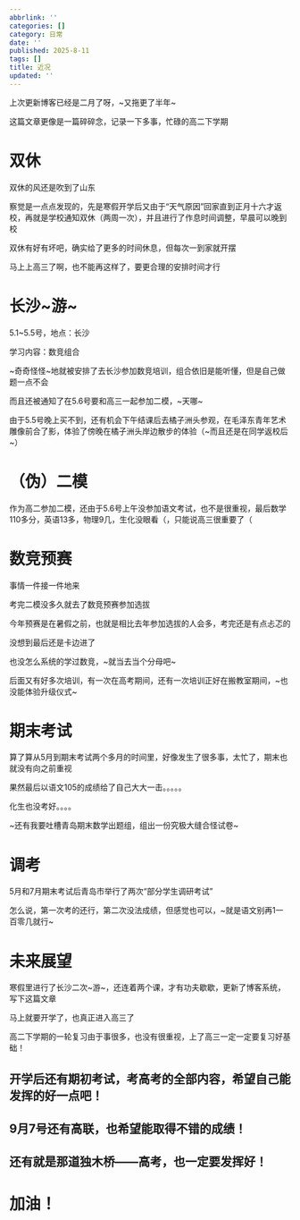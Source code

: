 ```yaml
---
abbrlink: ''
categories: []
category: 日常
date: ''
published: 2025-8-11
tags: []
title: 近况
updated: ''
---
```

上次更新博客已经是二月了呀，~又拖更了半年~

这篇文章更像是一篇碎碎念，记录一下多事，忙碌的高二下学期

# 双休

双休的风还是吹到了山东

察觉是一点点发现的，先是寒假开学后又由于“天气原因”回家直到正月十六才返校，再就是学校通知双休（两周一次），并且进行了作息时间调整，早晨可以晚到校

双休有好有坏吧，确实给了更多的时间休息，但每次一到家就开摆

马上上高三了啊，也不能再这样了，要更合理的安排时间才行

# 长沙~游~

5.1~5.5号，地点：长沙

学习内容：数竞组合

~奇奇怪怪~地就被安排了去长沙参加数竞培训，组合依旧是能听懂，但是自己做题一点不会

而且还被通知了在5.6号要和高三一起参加二模，~天哪~

由于5.5号晚上买不到，还有机会下午结课后去橘子洲头参观，在毛泽东青年艺术雕像前合了影，体验了傍晚在橘子洲头岸边散步的体验（~而且还是在同学返校后~）

# （伪）二模

作为高二参加二模，还由于5.6号上午没参加语文考试，也不是很重视，最后数学110多分，英语13多，物理9几，生化没眼看（，只能说高三很重要了（

# 数竞预赛

事情一件接一件地来

考完二模没多久就去了数竞预赛参加选拔

今年预赛是在暑假之前，也就是相比去年参加选拔的人会多，考完还是有点忐忑的

没想到最后还是卡边进了

也没怎么系统的学过数竞，~就当去当个分母吧~

后面又有好多次培训，有一次在高考期间，还有一次培训正好在搬教室期间，~也没能体验升级仪式~

# 期末考试

算了算从5月到期末考试两个多月的时间里，好像发生了很多事，太忙了，期末也就没有向之前重视

果然最后以语文105的成绩给了自己大大一击。。。。。

化生也没考好。。。。

~还有我要吐槽青岛期末数学出题组，组出一份究极大缝合怪试卷~

# 调考

5月和7月期末考试后青岛市举行了两次“部分学生调研考试”

怎么说，第一次考的还行，第二次没法成绩，但感觉也可以，~就是语文别再1一百零几就行~

# 未来展望

寒假里进行了长沙二次~游~，还连着两个课，才有功夫歇歇，更新了博客系统，写下这篇文章

马上就要开学了，也真正进入高三了

高二下学期的一轮复习由于事很多，也没有很重视，上了高三一定一定要复习好基础！

## 开学后还有期初考试，考高考的全部内容，希望自己能发挥的好一点吧！

## 9月7号还有高联，也希望能取得不错的成绩！

## 还有就是那道独木桥——高考，也一定要发挥好！

# 加油！
